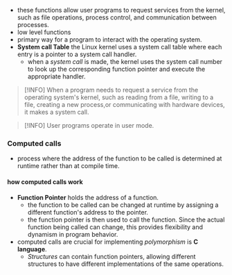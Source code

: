 - these functions allow user programs to request services from the kernel, such as file operations, process control, and communication between processes.
- low level functions
- primary way for a program to interact with the operating system.
- __System call Table__ the Linux kernel uses a system call table where each entry is a pointer to a system call handler.
	- when a _system call_ is made, the kernel uses the system call number to look up the corresponding function pointer and execute the appropriate handler.

> [!INFO] When a program needs to request a service from the operating system's kernel, such as reading from a file, writing to a file, creating a new process,or communicating with hardware devices, it makes a system call.

> [!INFO] User programs operate in user mode.

### Computed calls
- process where the address of the function to be called is determined at runtime rather than at compile time.
#### how computed calls work
- __Function Pointer__ holds the address of a function.
	- the function to be called can be changed at runtime by assigning a different function's address to the pointer.
	- the function pointer is then used to call the function. Since the actual function being called can change, this provides flexibility and dynamism in program behavior.
- computed calls are crucial for implementing _polymorphism_ is __C language__.
	- _Structures_ can contain function pointers, allowing different structures to have different implementations of the same operations.